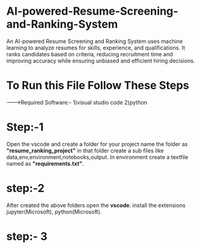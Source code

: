 # AI-powered-Resume-Screening-and-Ranking-System
An AI-powered Resume Screening and Ranking System uses machine learning to analyze resumes for skills, experience, and qualifications. It ranks candidates based on criteria, reducing recruitment time and improving accuracy while ensuring unbiased and efficient hiring decisions.

# To Run this File Follow These Steps
--->Required Software:- 
1)visual studio code
2)python

# Step:-1 
Open the vscode and create a folder for your project name the folder as **"resume_ranking_project"** in that folder create a sub files like data,env,environment,notebooks,output. In environment create a textfile named as **"requirements.txt"**.

# step:-2
After created the above folders open the **vscode**. install the extensions jupyter(Microsoft), python(Microsoft).

# step:- 3

